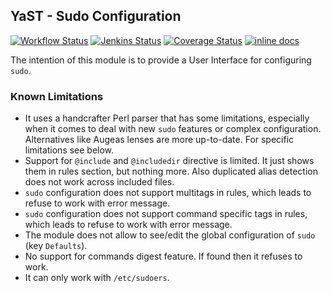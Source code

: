 ## YaST - Sudo Configuration

[![Workflow Status](https://github.com/yast/yast-sudo/workflows/CI/badge.svg?branch=master)](
https://github.com/yast/yast-sudo/actions?query=branch%3Amaster)
[![Jenkins Status](https://ci.opensuse.org/buildStatus/icon?job=yast-yast-sudo-master)](
https://ci.opensuse.org/view/Yast/job/yast-yast-sudo-master/)
[![Coverage Status](https://img.shields.io/coveralls/yast/yast-sudo.svg)](https://coveralls.io/r/yast/yast-sudo?branch=master)
[![inline docs](http://inch-ci.org/github/yast/yast-sudo.svg?branch=master)](http://inch-ci.org/github/yast/yast-sudo)

The intention of this module is to provide a User Interface for configuring
`sudo`.

### Known Limitations

- It uses a handcrafter Perl parser that has some limitations, especially when
  it comes to deal with new `sudo` features or complex configuration.
  Alternatives like Augeas lenses are more up-to-date. For specific limitations
  see below.
- Support for `@include` and `@includedir` directive is limited. It just shows
  them in rules section, but nothing more. Also duplicated alias detection does
  not work across included files.
- `sudo` configuration does not support multitags in rules, which leads to
  refuse to work with error message.
- `sudo` configuration does not support command specific tags in rules, which leads to
  refuse to work with error message.
- The module does not allow to see/edit the global configuration of `sudo` (key
  `Defaults`).
- No support for commands digest feature. If found then it refuses to work.
- It can only work with `/etc/sudoers`.
